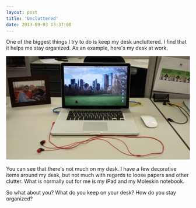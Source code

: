 ```yaml
---
layout: post
title: 'Uncluttered'
date: 2013-09-03 13:37:00
---
```


One of the biggest things I try to do is keep my desk uncluttered. I find that it helps me stay organized. As an example, here's my desk at work.

![Clean Desk](/assets/images/posts/work-desk.jpg)

You can see that there's not much on my desk. I have a few decorative items around my desk, but not much with regards to loose papers and other clutter. What is normally out for me is my iPad and my Moleskin notebook.

So what about you? What do you keep on your desk? How do you stay organized?
